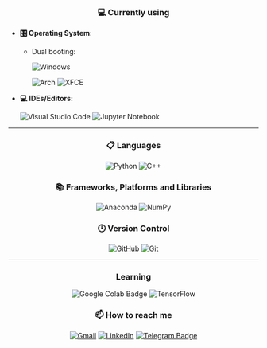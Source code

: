 <!-- # <center> Hello there :wave: </center>
 -->
<!--
**Farzan-Alimadadi/Farzan-Alimadadi** is a ✨ _special_ ✨ repository because its `README.md` (this file) appears on your GitHub profile.

Here are some ideas to get you started:

- 🔭 I’m currently working on ...
- 🌱 I’m currently learning ...
- 👯 🤝 I’m looking to collaborate on ...
- 🤔 I’m looking for help with ...
- 💬 Ask me about ...
- 📫 How to reach me: ...
- 😄 Pronouns: ...
- ⚡ Fun fact: ...
-->

<!-- - :books: I’m currently learning Python and Network+
- 💬 Ask me about Linux and Artificial Intelligence

---
 -->
### <center> :computer: Currently using </center>

- **🎛️ Operating System**:
  - Dual booting:
    
    ![Windows](https://img.shields.io/badge/Windows-0078D6?style=for-the-badge&logo=windows&logoColor=white)

    ![Arch](https://img.shields.io/badge/Arch%20Linux-1793D1?logo=arch-linux&logoColor=fff&style=for-the-badge)
    ![XFCE](https://img.shields.io/badge/XFCE-%232284F2.svg?style=for-the-badge&logo=xfce&logoColor=white)


- **💻 IDEs/Editors:**

    ![Visual Studio Code](https://img.shields.io/badge/Visual%20Studio%20Code-0078d7.svg?style=for-the-badge&logo=visual-studio-code&logoColor=white) 
    ![Jupyter Notebook](https://img.shields.io/badge/jupyter-%23FA0F00.svg?style=for-the-badge&logo=jupyter&logoColor=white)
    
---

### <center> 📋 Languages </center>

<center>

![Python](https://img.shields.io/badge/python-3670A0?style=for-the-badge&logo=python&logoColor=ffdd54)
![C++](https://img.shields.io/badge/c++-%2300599C.svg?style=for-the-badge&logo=c%2B%2B&logoColor=white) 

</center>

### <center> 📚 Frameworks, Platforms and Libraries </center>

<center>

![Anaconda](https://img.shields.io/badge/Anaconda-%2344A833.svg?style=for-the-badge&logo=anaconda&logoColor=white)
![NumPy](https://img.shields.io/badge/numpy-%23013243.svg?style=for-the-badge&logo=numpy&logoColor=white)


</center>

### <center> 🕓 Version Control </center>

<center>

[![GitHub](https://img.shields.io/badge/github-%23121011.svg?style=for-the-badge&logo=github&logoColor=white)](https://github.com/Farzan-Alimadadi/) [![Git](https://img.shields.io/badge/git-%23F05033.svg?style=for-the-badge&logo=git&logoColor=white)](https://git-scm.com/)

</center>

---
### <center> Learning </center>

<div style="text-align: center;">

![Google Colab Badge](https://img.shields.io/badge/Google%20Colab-F9AB00?logo=googlecolab&logoColor=fff&style=for-the-badge)
![TensorFlow](https://img.shields.io/badge/TensorFlow-%23FF6F00.svg?style=for-the-badge&logo=TensorFlow&logoColor=white)
<!-- ![Pandas](https://img.shields.io/badge/pandas-%23150458.svg?style=for-the-badge&logo=pandas&logoColor=white) 
![scikit-learn](https://img.shields.io/badge/scikit--learn-%23F7931E.svg?style=for-the-badge&logo=scikit-learn&logoColor=white)
![PyTorch](https://img.shields.io/badge/PyTorch-%23EE4C2C.svg?style=for-the-badge&logo=PyTorch&logoColor=white)
-->

</div>
</center>

### <center> 📫 How to reach me </center>

<center>

[![Gmail](https://img.shields.io/badge/Gmail-D14836?style=for-the-badge&logo=gmail&logoColor=white)](mailto:farzanalimadadi.1999@gmail.com) [![LinkedIn](https://img.shields.io/badge/linkedin-%230077B5.svg?style=for-the-badge&logo=linkedin&logoColor=white)](https://www.linkedin.com/in/farzan-alimadadi/) [![Telegram Badge](https://img.shields.io/badge/Telegram-26A5E4?logo=telegram&logoColor=fff&style=for-the-badge)](https://t.me/The_Cupiditas)

</center>
